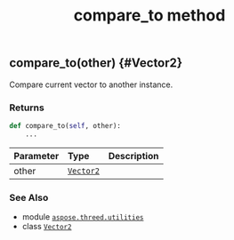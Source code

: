 ﻿---
title: compare_to method
second_title: Aspose.3D for Python via .NET API References
description: 
type: docs
weight: 20
url: /python-net/aspose.threed.utilities/vector2/compare_to/
is_root: false
---

## compare_to(other) {#Vector2}

Compare current vector to another instance.


### Returns 





```python
def compare_to(self, other):
    ...
```


| Parameter | Type | Description |
| :- | :- | :- |
| other | [`Vector2`](/3d/python-net/aspose.threed.utilities/vector2) |  |



### See Also
* module [`aspose.threed.utilities`](../../)
* class [`Vector2`](/3d/python-net/aspose.threed.utilities/vector2)
